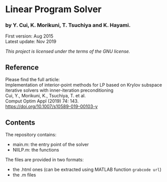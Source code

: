 # Linear Program Solver 
### by Y. Cui, K. Morikuni, T. Tsuchiya and K. Hayami.
First version: Aug 2015 \
Latest update: Nov 2019 

_This project is licensed under the terms of the GNU license._

## Reference
Please find the full article: \
Implementation of interior-point methods for LP based on 
Krylov subspace iterative solvers with inner-iteration preconditioning \
Cui, Y., Morikuni, K., Tsuchiya, T. et al. \
Comput Optim Appl (2019) 74: 143. \
<https://doi.org/10.1007/s10589-019-00103-y>

## Contents
The repository contains:
- main.m: the entry point of the solver
- NIILP.m: the functions

The files are provided in two formats:
- the .html ones (can be extracted using MATLAB function `grabcode url`)
- the .m files